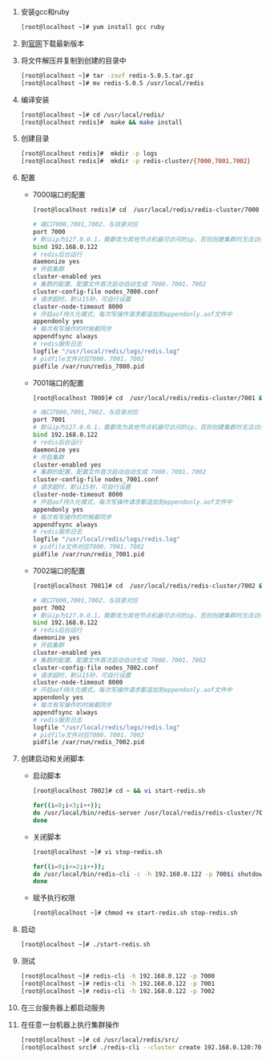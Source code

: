 1. 安装gcc和ruby

    ```bash
    [root@localhost ~]# yum install gcc ruby
    ```

2. 到[官网](http://download.redis.io/releases/)下载最新版本

3. 将文件解压并复制到创建的目录中

    ```bash
    [root@localhost ~]# tar -zxvf redis-5.0.5.tar.gz 
    [root@localhost ~]# mv redis-5.0.5 /usr/local/redis
    ```

4. 编译安装

    ```bash
    [root@localhost ~]# cd /usr/local/redis/
    [root@localhost redis]#  make && make install
    ```

5. 创建目录

    ```bash
    [root@localhost redis]#  mkdir -p logs
    [root@localhost redis]#  mkdir -p redis-cluster/{7000,7001,7002}
    ```

6. 配置

    * 7000端口的配置

        ```bash
        [root@localhost redis]# cd  /usr/local/redis/redis-cluster/7000 && vi redis.conf
        ```

        ```bash
        # 端口7000,7001,7002，与目录对应
        port 7000  
        # 默认ip为127.0.0.1，需要改为其他节点机器可访问的ip，否则创建集群时无法访问对应的端口，无法创建集群
        bind 192.168.0.122 
        # redis后台运行
        daemonize yes  
        # 开启集群 
        cluster-enabled yes 
        # 集群的配置，配置文件首次启动自动生成 7000，7001，7002  
        cluster-config-file nodes_7000.conf  
        # 请求超时，默认15秒，可自行设置
        cluster-node-timeout 8000   
        # 开启aof持久化模式，每次写操作请求都追加到appendonly.aof文件中
        appendonly yes 
        # 每次有写操作的时候都同步 
        appendfsync always  
        # redis服务日志
        logfile "/usr/local/redis/logs/redis.log" 
        # pidfile文件对应7000，7001，7002
        pidfile /var/run/redis_7000.pid  
        ```

    * 7001端口的配置

        ```bash
        [root@localhost 7000]# cd  /usr/local/redis/redis-cluster/7001 && vi redis.conf
        ```

        ```bash
        # 端口7000,7001,7002，与目录对应
        port 7001  
        # 默认ip为127.0.0.1，需要改为其他节点机器可访问的ip，否则创建集群时无法访问对应的端口，无法创建集群
        bind 192.168.0.122 
        # redis后台运行
        daemonize yes  
        # 开启集群 
        cluster-enabled yes 
        # 集群的配置，配置文件首次启动自动生成 7000，7001，7002  
        cluster-config-file nodes_7001.conf  
        # 请求超时，默认15秒，可自行设置
        cluster-node-timeout 8000   
        # 开启aof持久化模式，每次写操作请求都追加到appendonly.aof文件中
        appendonly yes 
        # 每次有写操作的时候都同步 
        appendfsync always  
        # redis服务日志
        logfile "/usr/local/redis/logs/redis.log" 
        # pidfile文件对应7000，7001，7002
        pidfile /var/run/redis_7001.pid  
        ```

    * 7002端口的配置

        ```bash
        [root@localhost 7001]# cd  /usr/local/redis/redis-cluster/7002 && vi redis.conf
        ```

        ```bash
        # 端口7000,7001,7002，与目录对应
        port 7002 
        # 默认ip为127.0.0.1，需要改为其他节点机器可访问的ip，否则创建集群时无法访问对应的端口，无法创建集群
        bind 192.168.0.122 
        # redis后台运行
        daemonize yes  
        # 开启集群 
        cluster-enabled yes 
        # 集群的配置，配置文件首次启动自动生成 7000，7001，7002  
        cluster-config-file nodes_7002.conf  
        # 请求超时，默认15秒，可自行设置
        cluster-node-timeout 8000   
        # 开启aof持久化模式，每次写操作请求都追加到appendonly.aof文件中
        appendonly yes 
        # 每次有写操作的时候都同步 
        appendfsync always  
        # redis服务日志
        logfile "/usr/local/redis/logs/redis.log" 
        # pidfile文件对应7000，7001，7002
        pidfile /var/run/redis_7002.pid  
        ```

7. 创建启动和关闭脚本

    * 启动脚本

        ```bash
        [root@localhost 7002]# cd ~ && vi start-redis.sh
        ```

        ```bash
        for((i=0;i<3;i++)); 
        do /usr/local/bin/redis-server /usr/local/redis/redis-cluster/700$i/redis.conf; 
        done
        ```

    * 关闭脚本

        ```bash
        [root@localhost ~]# vi stop-redis.sh
        ```

        ```bash
        for((i=0;i<=2;i++));
        do /usr/local/bin/redis-cli -c -h 192.168.0.122 -p 700$i shutdown; 
        done
        ```

    * 赋予执行权限

        ```bash
        [root@localhost ~]# chmod +x start-redis.sh stop-redis.sh 
        ```

8. 启动

    ```bash
    [root@localhost ~]# ./start-redis.sh 
    ```

9. 测试

    ```bash
    [root@localhost ~]# redis-cli -h 192.168.0.122 -p 7000
    [root@localhost ~]# redis-cli -h 192.168.0.122 -p 7001
    [root@localhost ~]# redis-cli -h 192.168.0.122 -p 7002
    ```

10. 在三台服务器上都启动服务

11. 在任意一台机器上执行集群操作

    ```bash
    [root@localhost ~]# cd /usr/local/redis/src/
    [root@localhost src]# ./redis-cli --cluster create 192.168.0.120:7000 192.168.0.120:7001 192.168.0.120:7002 192.168.0.121.30:7000 192.168.0.121:7001 192.168.0.121:7002 192.168.0.122:7000 192.168.0.122:7001 192.168.0.122:7002 --cluster-replicas 1
    ```